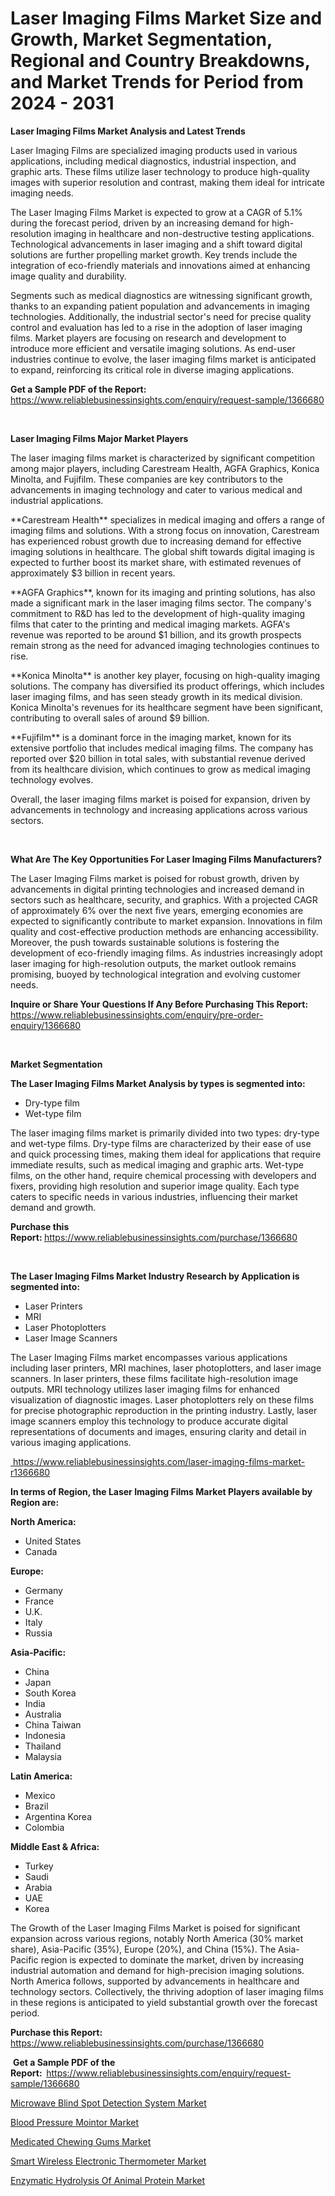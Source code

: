 <p><h1>Laser Imaging Films Market Size and Growth, Market Segmentation, Regional and Country Breakdowns, and Market Trends for Period from 2024 -  2031</h1></p><p><strong>Laser Imaging Films Market Analysis and Latest Trends</strong></p>
<p><p>Laser Imaging Films are specialized imaging products used in various applications, including medical diagnostics, industrial inspection, and graphic arts. These films utilize laser technology to produce high-quality images with superior resolution and contrast, making them ideal for intricate imaging needs.</p><p>The Laser Imaging Films Market is expected to grow at a CAGR of 5.1% during the forecast period, driven by an increasing demand for high-resolution imaging in healthcare and non-destructive testing applications. Technological advancements in laser imaging and a shift toward digital solutions are further propelling market growth. Key trends include the integration of eco-friendly materials and innovations aimed at enhancing image quality and durability.</p><p>Segments such as medical diagnostics are witnessing significant growth, thanks to an expanding patient population and advancements in imaging technologies. Additionally, the industrial sector's need for precise quality control and evaluation has led to a rise in the adoption of laser imaging films. Market players are focusing on research and development to introduce more efficient and versatile imaging solutions. As end-user industries continue to evolve, the laser imaging films market is anticipated to expand, reinforcing its critical role in diverse imaging applications.</p></p>
<p><strong>Get a Sample PDF of the Report:&nbsp;</strong> <a href="https://www.reliablebusinessinsights.com/enquiry/request-sample/1366680?utm_campaign=39&utm_medium=2&utm_source=Github&utm_content=ia&utm_term=06122024&utm_id=laser-imaging-films">https://www.reliablebusinessinsights.com/enquiry/request-sample/1366680</a></p>
<p>&nbsp;</p>
<p><strong>Laser Imaging Films Major Market Players</strong></p>
<p><p>The laser imaging films market is characterized by significant competition among major players, including Carestream Health, AGFA Graphics, Konica Minolta, and Fujifilm. These companies are key contributors to the advancements in imaging technology and cater to various medical and industrial applications.</p><p>**Carestream Health** specializes in medical imaging and offers a range of imaging films and solutions. With a strong focus on innovation, Carestream has experienced robust growth due to increasing demand for effective imaging solutions in healthcare. The global shift towards digital imaging is expected to further boost its market share, with estimated revenues of approximately $3 billion in recent years.</p><p>**AGFA Graphics**, known for its imaging and printing solutions, has also made a significant mark in the laser imaging films sector. The company's commitment to R&D has led to the development of high-quality imaging films that cater to the printing and medical imaging markets. AGFA's revenue was reported to be around $1 billion, and its growth prospects remain strong as the need for advanced imaging technologies continues to rise.</p><p>**Konica Minolta** is another key player, focusing on high-quality imaging solutions. The company has diversified its product offerings, which includes laser imaging films, and has seen steady growth in its medical division. Konica Minolta's revenues for its healthcare segment have been significant, contributing to overall sales of around $9 billion.</p><p>**Fujifilm** is a dominant force in the imaging market, known for its extensive portfolio that includes medical imaging films. The company has reported over $20 billion in total sales, with substantial revenue derived from its healthcare division, which continues to grow as medical imaging technology evolves.</p><p>Overall, the laser imaging films market is poised for expansion, driven by advancements in technology and increasing applications across various sectors.</p></p>
<p>&nbsp;</p>
<p><strong>What Are The Key Opportunities For Laser Imaging Films Manufacturers?</strong></p>
<p><p>The Laser Imaging Films market is poised for robust growth, driven by advancements in digital printing technologies and increased demand in sectors such as healthcare, security, and graphics. With a projected CAGR of approximately 6% over the next five years, emerging economies are expected to significantly contribute to market expansion. Innovations in film quality and cost-effective production methods are enhancing accessibility. Moreover, the push towards sustainable solutions is fostering the development of eco-friendly imaging films. As industries increasingly adopt laser imaging for high-resolution outputs, the market outlook remains promising, buoyed by technological integration and evolving customer needs.</p></p>
<p><strong>Inquire or Share Your Questions If Any Before Purchasing This Report:</strong> <a href="https://www.reliablebusinessinsights.com/enquiry/pre-order-enquiry/1366680?utm_campaign=39&utm_medium=2&utm_source=Github&utm_content=ia&utm_term=06122024&utm_id=laser-imaging-films">https://www.reliablebusinessinsights.com/enquiry/pre-order-enquiry/1366680</a></p>
<p>&nbsp;</p>
<p><strong>Market Segmentation</strong></p>
<p><strong>The Laser Imaging Films Market Analysis by types is segmented into:</strong></p>
<p><ul><li>Dry-type film</li><li>Wet-type film</li></ul></p>
<p><p>The laser imaging films market is primarily divided into two types: dry-type and wet-type films. Dry-type films are characterized by their ease of use and quick processing times, making them ideal for applications that require immediate results, such as medical imaging and graphic arts. Wet-type films, on the other hand, require chemical processing with developers and fixers, providing high resolution and superior image quality. Each type caters to specific needs in various industries, influencing their market demand and growth.</p></p>
<p><strong>Purchase this Report:&nbsp;</strong><a href="https://www.reliablebusinessinsights.com/purchase/1366680?utm_campaign=39&utm_medium=2&utm_source=Github&utm_content=ia&utm_term=06122024&utm_id=laser-imaging-films">https://www.reliablebusinessinsights.com/purchase/1366680</a></p>
<p>&nbsp;</p>
<p><strong>The Laser Imaging Films Market Industry Research by Application is segmented into:</strong></p>
<p><ul><li>Laser Printers</li><li>MRI</li><li>Laser Photoplotters</li><li>Laser Image Scanners</li></ul></p>
<p><p>The Laser Imaging Films market encompasses various applications including laser printers, MRI machines, laser photoplotters, and laser image scanners. In laser printers, these films facilitate high-resolution image outputs. MRI technology utilizes laser imaging films for enhanced visualization of diagnostic images. Laser photoplotters rely on these films for precise photographic reproduction in the printing industry. Lastly, laser image scanners employ this technology to produce accurate digital representations of documents and images, ensuring clarity and detail in various imaging applications.</p></p>
<p><a href="https://www.reliablebusinessinsights.com/laser-imaging-films-market-r1366680?utm_campaign=39&utm_medium=2&utm_source=Github&utm_content=ia&utm_term=06122024&utm_id=laser-imaging-films">&nbsp;https://www.reliablebusinessinsights.com/laser-imaging-films-market-r1366680</a></p>
<p><strong>In terms of Region, the Laser Imaging Films Market Players available by Region are:</strong></p>
<p>
    <p> <strong> North America: </strong>
        <ul>
            <li>United States</li>
            <li>Canada</li>
        </ul>
        </p> 
    <p> <strong> Europe: </strong>
        <ul>
            <li>Germany</li>
            <li>France</li>
            <li>U.K.</li>
            <li>Italy</li>
            <li>Russia</li>
        </ul>
        </p> 
    <p> <strong> Asia-Pacific: </strong>
        <ul>
            <li>China</li>
            <li>Japan</li>
            <li>South Korea</li>
            <li>India</li>
            <li>Australia</li>
            <li>China Taiwan</li>
            <li>Indonesia</li>
            <li>Thailand</li>
            <li>Malaysia</li>
        </ul>
        </p> 
    <p> <strong> Latin America: </strong>
        <ul>
            <li>Mexico</li>
            <li>Brazil</li>
            <li>Argentina Korea</li>
            <li>Colombia</li>
        </ul>
        </p> 
    <p> <strong> Middle East & Africa: </strong>
        <ul>
            <li>Turkey</li>
            <li>Saudi</li>
            <li>Arabia</li>
            <li>UAE</li>
            <li>Korea</li>
        </ul>
    </p>
    </p>
<p><p>The Growth of the Laser Imaging Films Market is poised for significant expansion across various regions, notably North America (30% market share), Asia-Pacific (35%), Europe (20%), and China (15%). The Asia-Pacific region is expected to dominate the market, driven by increasing industrial automation and demand for high-precision imaging solutions. North America follows, supported by advancements in healthcare and technology sectors. Collectively, the thriving adoption of laser imaging films in these regions is anticipated to yield substantial growth over the forecast period.</p></p>
<p><strong>Purchase this Report: </strong><a href="https://www.reliablebusinessinsights.com/purchase/1366680?utm_campaign=39&utm_medium=2&utm_source=Github&utm_content=ia&utm_term=06122024&utm_id=laser-imaging-films">https://www.reliablebusinessinsights.com/purchase/1366680</a></p>
<p>&nbsp;<strong>Get a Sample PDF of the Report:&nbsp;&nbsp;</strong><a href="https://www.reliablebusinessinsights.com/enquiry/request-sample/1366680?utm_campaign=39&utm_medium=2&utm_source=Github&utm_content=ia&utm_term=06122024&utm_id=laser-imaging-films">https://www.reliablebusinessinsights.com/enquiry/request-sample/1366680</a></p>
<p><strong></strong></p>
<p><p><a href="https://www.linkedin.com/pulse/analyzing-microwave-blind-spot-detection-system-market-growth-jekfc?utm_campaign=39&utm_medium=2&utm_source=Github&utm_content=ia&utm_term=06122024&utm_id=laser-imaging-films">Microwave Blind Spot Detection System Market</a></p><p><a href="https://www.linkedin.com/pulse/global-blood-pressure-mointor-market-analysis-size-mujfc?utm_campaign=39&utm_medium=2&utm_source=Github&utm_content=ia&utm_term=06122024&utm_id=laser-imaging-films">Blood Pressure Mointor Market</a></p><p><a href="https://www.linkedin.com/pulse/medicated-chewing-gums-market-strategic-insights-product-evolution-mzsdc?utm_campaign=39&utm_medium=2&utm_source=Github&utm_content=ia&utm_term=06122024&utm_id=laser-imaging-films">Medicated Chewing Gums Market</a></p><p><a href="https://issuu.com/reportprime-2/docs/smart-wireless-electronic-thermometer-market-size-?utm_campaign=39&utm_medium=2&utm_source=Github&utm_content=ia&utm_term=06122024&utm_id=laser-imaging-films">Smart Wireless Electronic Thermometer Market</a></p><p><a href="https://issuu.com/reportprime-2/docs/enzymatic-hydrolysis-of-animal-protein-market-size?utm_campaign=39&utm_medium=2&utm_source=Github&utm_content=ia&utm_term=06122024&utm_id=laser-imaging-films">Enzymatic Hydrolysis Of Animal Protein Market</a></p></p>